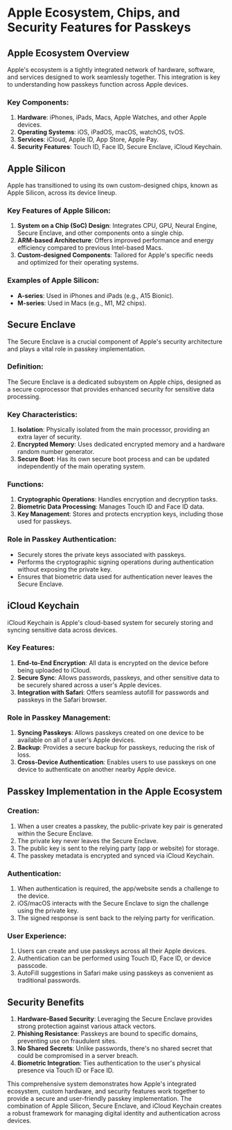 # Apple Ecosystem, Chips, and Security Features for Passkeys

## Apple Ecosystem Overview

Apple's ecosystem is a tightly integrated network of hardware, software, and services designed to work seamlessly together. This integration is key to understanding how passkeys function across Apple devices.

### Key Components:

1. **Hardware**: iPhones, iPads, Macs, Apple Watches, and other Apple devices.
2. **Operating Systems**: iOS, iPadOS, macOS, watchOS, tvOS.
3. **Services**: iCloud, Apple ID, App Store, Apple Pay.
4. **Security Features**: Touch ID, Face ID, Secure Enclave, iCloud Keychain.

## Apple Silicon

Apple has transitioned to using its own custom-designed chips, known as Apple Silicon, across its device lineup.

### Key Features of Apple Silicon:

1. **System on a Chip (SoC) Design**: Integrates CPU, GPU, Neural Engine, Secure Enclave, and other components onto a single chip.
2. **ARM-based Architecture**: Offers improved performance and energy efficiency compared to previous Intel-based Macs.
3. **Custom-designed Components**: Tailored for Apple's specific needs and optimized for their operating systems.

### Examples of Apple Silicon:

- **A-series**: Used in iPhones and iPads (e.g., A15 Bionic).
- **M-series**: Used in Macs (e.g., M1, M2 chips).

## Secure Enclave

The Secure Enclave is a crucial component of Apple's security architecture and plays a vital role in passkey implementation.

### Definition:
The Secure Enclave is a dedicated subsystem on Apple chips, designed as a secure coprocessor that provides enhanced security for sensitive data processing.

### Key Characteristics:

1. **Isolation**: Physically isolated from the main processor, providing an extra layer of security.
2. **Encrypted Memory**: Uses dedicated encrypted memory and a hardware random number generator.
3. **Secure Boot**: Has its own secure boot process and can be updated independently of the main operating system.

### Functions:

1. **Cryptographic Operations**: Handles encryption and decryption tasks.
2. **Biometric Data Processing**: Manages Touch ID and Face ID data.
3. **Key Management**: Stores and protects encryption keys, including those used for passkeys.

### Role in Passkey Authentication:

- Securely stores the private keys associated with passkeys.
- Performs the cryptographic signing operations during authentication without exposing the private key.
- Ensures that biometric data used for authentication never leaves the Secure Enclave.

## iCloud Keychain

iCloud Keychain is Apple's cloud-based system for securely storing and syncing sensitive data across devices.

### Key Features:

1. **End-to-End Encryption**: All data is encrypted on the device before being uploaded to iCloud.
2. **Secure Sync**: Allows passwords, passkeys, and other sensitive data to be securely shared across a user's Apple devices.
3. **Integration with Safari**: Offers seamless autofill for passwords and passkeys in the Safari browser.

### Role in Passkey Management:

1. **Syncing Passkeys**: Allows passkeys created on one device to be available on all of a user's Apple devices.
2. **Backup**: Provides a secure backup for passkeys, reducing the risk of loss.
3. **Cross-Device Authentication**: Enables users to use passkeys on one device to authenticate on another nearby Apple device.

## Passkey Implementation in the Apple Ecosystem

### Creation:
1. When a user creates a passkey, the public-private key pair is generated within the Secure Enclave.
2. The private key never leaves the Secure Enclave.
3. The public key is sent to the relying party (app or website) for storage.
4. The passkey metadata is encrypted and synced via iCloud Keychain.

### Authentication:
1. When authentication is required, the app/website sends a challenge to the device.
2. iOS/macOS interacts with the Secure Enclave to sign the challenge using the private key.
3. The signed response is sent back to the relying party for verification.

### User Experience:
1. Users can create and use passkeys across all their Apple devices.
2. Authentication can be performed using Touch ID, Face ID, or device passcode.
3. AutoFill suggestions in Safari make using passkeys as convenient as traditional passwords.

## Security Benefits

1. **Hardware-Based Security**: Leveraging the Secure Enclave provides strong protection against various attack vectors.
2. **Phishing Resistance**: Passkeys are bound to specific domains, preventing use on fraudulent sites.
3. **No Shared Secrets**: Unlike passwords, there's no shared secret that could be compromised in a server breach.
4. **Biometric Integration**: Ties authentication to the user's physical presence via Touch ID or Face ID.

This comprehensive system demonstrates how Apple's integrated ecosystem, custom hardware, and security features work together to provide a secure and user-friendly passkey implementation. The combination of Apple Silicon, Secure Enclave, and iCloud Keychain creates a robust framework for managing digital identity and authentication across devices.